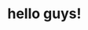 <!DOCTYPE html>
<html>
<head>
	<title>hello guys!</title>
</head>
<body>
<h1>hello guys!</h1>
</body>
</html>
